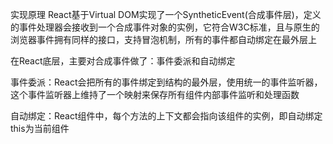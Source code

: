 实现原理
React基于Virtual DOM实现了一个SyntheticEvent(合成事件层)，定义的事件处理器会接收到一个合成事件对象的实例，它符合W3C标准，且与原生的浏览器事件拥有同样的接口，支持冒泡机制，所有的事件都自动绑定在最外层上

在React底层，主要对合成事件做了：事件委派和自动绑定

事件委派：React会把所有的事件绑定到结构的最外层，使用统一的事件监听器，这个事件监听器上维持了一个映射来保存所有组件内部事件监听和处理函数

自动绑定：React组件中，每个方法的上下文都会指向该组件的实例，即自动绑定this为当前组件